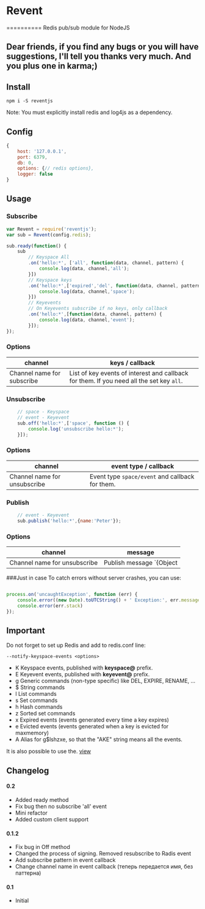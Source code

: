 # Revent
==========
Redis pub/sub module for NodeJS

## Dear friends, if you find any bugs or you will have suggestions, I'll tell you thanks very much. And you plus one in karma;)

## Install

`npm i -S reventjs`

Note: You must explicitly install redis and log4js as a dependency.

## Config
```js
{
	host: '127.0.0.1',
    port: 6379,
    db: 0,
    options: {// redis options},
    logger: false
}
```


## Usage
### Subscribe
```js
var Revent = require('reventjs');
var sub = Revent(config.redis);

sub.ready(function() {
	sub
		// Keyspace All 
		.on('hello:*', ['all', function(data, channel, pattern) {
			console.log(data, channel,'all');
		}])
		// Keyspace keys
		.on('hello:*',['expired','del', function(data, channel, pattern) {
			console.log(data, channel,'space');
		}])
		// Keyevents
		// On Keyevents subscribe if no keys, only callback
		.on('hello:*',[function(data, channel, pattern) {
			console.log(data, channel,'event');
		}]);
});

```

### Options
channel | keys / callback 
--------|----------------
Сhannel name for subscribe | List of key events of interest and callback for them. If you need all the set key `all`. 


### Unsubscribe
```js
	// space - Keyspace
	// event - Keyevent
	sub.off('hello:*',['space', function () {
		console.log('unsubscribe hello:*');
	}]);

```

### Options
channel | event type / callback 
--------|----------------------
Сhannel name for unsubscribe | Event type `space/event` and callback for them.


### Publish
```js
	// event - Keyevent
	sub.publish('hello:*',{name:'Peter'});
```

### Options
channel | message 
--------|----------------------
Сhannel name for unsubscribe | Publish message `{Object | String}`



###Just in case
To catch errors without server crashes, you can use:
```js

process.on('uncaughtException', function (err) {
	console.error((new Date).toUTCString() + ' Exception:', err.message)
	console.error(err.stack)
});

```


## Important
Do not forget to set up Redis and add to redis.conf line:

 `--notify-keyspace-events <options>`

  - K     Keyspace events, published with __keyspace@<db>__ prefix.
  - E     Keyevent events, published with __keyevent@<db>__ prefix.
  - g     Generic commands (non-type specific) like DEL, EXPIRE, RENAME, ...
  - $     String commands
  - l     List commands
  - s     Set commands
  - h     Hash commands
  - z     Sorted set commands
  - x     Expired events (events generated every time a key expires)
  - e     Evicted events (events generated when a key is evicted for maxmemory)
  - A     Alias for g$lshzxe, so that the "AKE" string means all the events.

It is also possible to use the. [view](http://redis.io/topics/notifications)

## Changelog
#### 0.2
- Added ready method
- Fix bug then no subscribe 'all' event
- Mini refactor
- Added custom client support

#### 0.1.2
- Fix bug in Off method
- Changed the process of signing. Removed resubscribe to Radis event
- Add subscribe pattern in event callback
- Change channel name in event callback (теперь передается имя, без паттерна)

#### 0.1

- Initial
